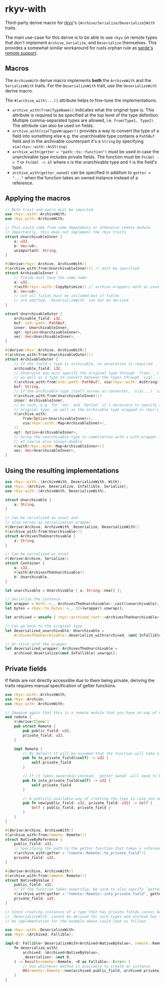 # rkyv-with

Third-party derive macro for [rkyv](https://github.com/rkyv/rkyv)'s `{Archive/Serialize/Deserialize}With` traits.

The main use-case for this derive is to be able to use `rkyv` on remote types that don't implement `Archive`, `Serialize`, and `Deserialize` themselves.
This provides a somewhat similar workaround for rusts orphan rule as [serde's remote support](https://serde.rs/remote-derive.html).

## Macros

The `ArchiveWith` derive macro implements **both** the `ArchiveWith` and the `SerializeWith` traits. For the `DeserializeWith` trait, use the `DeserializeWith` derive macro.

The `#[archive_with(...)]` attribute helps to fine-tune the implementations.

- `archive_with(from(TypeName))` indicates what the original type is. This attribute is required to be specified at the top level of the type definition. Multiple comma-separated types are allowed, i.e. `from(Type1, Type2)`. The attribute can also be used on fields.
- `archive_with(via(TypeWrapper))` provides a way to convert the type of a field into something else e.g. the unarchivable type contains a `PathBuf` field and in the archivable counterpart it's a `String` by specifying `via(rkyv::with::AsString)`
- `archive_with(getter = "path::to::function")` must be used in case the unarchivable type includes private fields. The function must be `Fn(&U) -> T` or `Fn(&U) -> &T` where `U` is the unarchivable type and `T` is the field's type.
- `archive_with(getter_owned)` can be specified in addition to `getter = "..."` when the function takes an owned instance instead of a reference.

## Applying the macros

```rust
// Both trait and macro must be imported
use rkyv::with::ArchiveWith;
use rkyv_with::ArchiveWith;

// This could come from some dependency or otherwise remote module.
// Importantly, this does not implement the rkyv traits
struct UnarchivableInner {
    a: u32,
    b: Vec<u8>,
    unimportant: String,
}

#[derive(rkyv::Archive, ArchiveWith)]
#[archive_with(from(UnarchivableInner))] // must be specified
struct ArchivableInner {
    // fields must have the same name
    a: u32,
    #[with(rkyv::with::CopyOptimize)] // archive wrappers work as usual
    b: Vec<u8>,
    // not all fields must be included but if fields
    // are omitted, `DeserializeWith` can not be derived
}

struct UnarchivableOuter {
    archivable_field: i32,
    buf: std::path::PathBuf,
    inner: UnarchivableInner,
    opt: Option<UnarchivableInner>,
    vec: Vec<UnarchivableInner>,
}

#[derive(rkyv::Archive, ArchiveWith)]
#[archive_with(from(UnarchivableOuter))]
struct ArchivableOuter {
    // If the field's type is archivable, no annotation is required
    archivable_field: i32,
    // Otherwise one must specify the original type through `from(...)`
    // as well as a type to convert between the types through `via(...)`
    #[archive_with(from(std::path::PathBuf), via(rkyv::with::AsString))]
    buf: String,
    // If the archivable type itself serves as converter, `via(...)` can be omitted
    #[archive_with(from(UnarchivableInner))]
    inner: ArchivableInner,
    // As such, e.g. for `Vec` and `Option` it's necessary to specify the full
    // original type, as well as the archivable type wrapped in rkyv's Map wrapper
    #[archive_with(
        from(Option<UnarchivableInner>),
        via(rkyv::with::Map<ArchivableInner>),
    )]
    opt: Option<ArchivableInner>,
    // Using the unarchivable type in combination with a with-wrapper is
    // of course also always doable
    #[with(rkyv::with::Map<ArchivableInner>)]
    vec: Vec<UnarchivableInner>,
}
```

## Using the resulting implementations

```rust
use rkyv::with::{ArchiveWith, DeserializeWith, With};
use rkyv::{Archive, Deserialize, Infallible, Serialize};
use rkyv_with::{ArchiveWith, DeserializeWith};

struct Unarchivable {
    a: String,
}

// Can be serialized as usual and
// also serves as serialization wrapper
#[derive(Archive, ArchiveWith, Deserialize, DeserializeWith)]
#[archive_with(from(Unarchivable))]
struct ArchivesTheUnarchivable {
    a: String,
}

// Can be serialized as usual
#[derive(Archive, Serialize)]
struct Container {
    a: i32,
    #[with(ArchivesTheUnarchivable)]
    b: Unarchivable,
}

let unarchivable = Unarchivable { a: String::new() };

// Serialize the instance
let wrapper = With::<_, ArchivesTheUnarchivable>::cast(&unarchivable);
let bytes = rkyv::to_bytes::<_, 32>(wrapper).unwrap();

let archived = unsafe { rkyv::archived_root::<ArchivesTheUnarchivable>(&bytes) };

// Can go back to the original type
let deserialized_unarchivable: Unarchivable =
    ArchivesTheUnarchivable::deserialize_with(archived, &mut Infallible).unwrap();

// Or stick with the wrapper
let deserialized_wrapper: ArchivesTheUnarchivable =
    archived.deserialize(&mut Infallible).unwrap();
```

## Private fields

If fields are not directly accessible due to them being private, deriving the traits requires manual specification of getter functions.

```rust
use rkyv::with::ArchiveWith;
use rkyv::Archive;
use rkyv_with::ArchiveWith;

// Imagine again that this is a remote module that you have no way of modifying
mod remote {
    #[derive(Clone)]
    pub struct Remote {
        pub public_field: u32,
        private_field: u32,
    }

    impl Remote {
        // By default it will be assumed that the function will take a reference
        pub fn to_private_field(&self) -> u32 {
            self.private_field
        }

        // If it takes ownership instead, `getter_owned` will need to be added as seen below
        pub fn into_private_field(self) -> u32 {
            self.private_field
        }

        // A publicly available way of creating the type in case you need to deserialize
        pub fn new(public_field: u32, private_field: u32) -> Self {
            Self { public_field, private_field }
        }
    }
}

#[derive(Archive, ArchiveWith)]
#[archive_with(from(remote::Remote))]
struct NativeByReference {
    public_field: u32,
    // Specifying the path to the getter function that takes a reference
    #[archive_with(getter = "remote::Remote::to_private_field")]
    private_field: u32,
}

#[derive(Archive, ArchiveWith)]
#[archive_with(from(remote::Remote))]
struct NativeByValue {
    public_field: u32,
    // If the function takes ownership, be sure to also specify `getter_owned`
    #[archive_with(getter = "remote::Remote::into_private_field", getter_owned)]
    private_field: u32,
}

// Since creating instances of a type that has private fields cannot be done in a general way,
// `DeserializeWith` cannot be derived for such types and instead has to be implemented manually.
// An implementation for the example above could look as follows:

use rkyv::with::DeserializeWith;
use rkyv::{Archived, Fallible};

impl<D: Fallible> DeserializeWith<Archived<NativeByValue>, remote::Remote, D> for NativeByValue {
    fn deserialize_with(
        archived: &Archived<NativeByValue>,
        _deserializer: &mut D,
    ) -> Result<remote::Remote, <D as Fallible>::Error> {
        // Use whichever method is available to create an instance
        Ok(remote::Remote::new(archived.public_field, archived.private_field))
    }
}
```